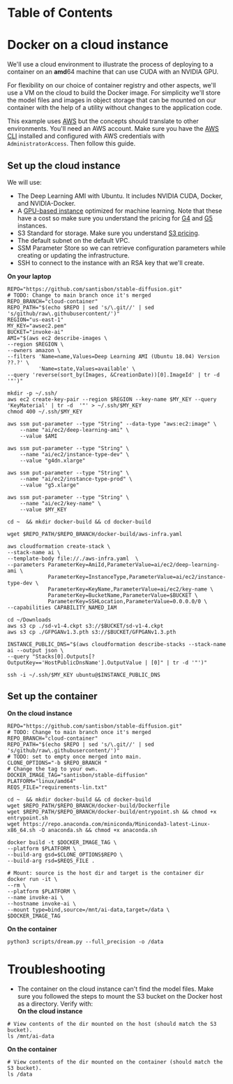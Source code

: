 Table of Contents
=================
<!--ts-->
<!--te-->

# Docker on a cloud instance
 
We'll use a cloud environment to illustrate the process of deploying to a container on an **amd**64 machine that can use CUDA with an NVIDIA GPU.  

For flexibility on our choice of container registry and other aspects, we'll use a VM on the cloud to build the Docker image. For simplicity we'll store the model files and images in object storage that can be mounted on our container with the help of a utility without changes to the application code.  

This example uses [AWS](https://aws.amazon.com/) but the concepts should translate to other environments. You'll need an AWS account. Make sure you have the [AWS CLI](https://docs.aws.amazon.com/cli/latest/userguide/getting-started-install.html) installed and configured with AWS credentials with ```AdministratorAccess```. Then follow this guide.  

## Set up the cloud instance

We will use:  
- The Deep Learning AMI with Ubuntu. It includes NVIDIA CUDA, Docker, and NVIDIA-Docker.  
- A [GPU-based instance](https://docs.aws.amazon.com/dlami/latest/devguide/gpu.html) optimized for machine learning. Note that these have a cost so make sure you understand the pricing for [G4](https://aws.amazon.com/ec2/instance-types/g4/) and [G5](https://aws.amazon.com/ec2/instance-types/g5/) instances.
- S3 Standard for storage. Make sure you understand [S3 pricing](https://aws.amazon.com/s3/pricing/).
- The default subnet on the default VPC.
- SSM Parameter Store so we can retrieve configuration parameters while creating or updating the infrastructure.  
- SSH to connect to the instance with an RSA key that we'll create.

**On your laptop**
```Shell
REPO="https://github.com/santisbon/stable-diffusion.git"
# TODO: Change to main branch once it's merged
REPO_BRANCH="cloud-container"
REPO_PATH="$(echo $REPO | sed 's/\.git//' | sed 's/github/raw\.githubusercontent/')"
REGION="us-east-1"
MY_KEY="awsec2.pem"
BUCKET="invoke-ai"
AMI="$(aws ec2 describe-images \
--region $REGION \
--owners amazon \
--filters 'Name=name,Values=Deep Learning AMI (Ubuntu 18.04) Version ??.?' \
          'Name=state,Values=available' \
--query 'reverse(sort_by(Images, &CreationDate))[0].ImageId' | tr -d  '"')"

mkdir -p ~/.ssh/
aws ec2 create-key-pair --region $REGION --key-name $MY_KEY --query 'KeyMaterial' | tr -d  '"' > ~/.ssh/$MY_KEY
chmod 400 ~/.ssh/$MY_KEY

aws ssm put-parameter --type "String" --data-type "aws:ec2:image" \
    --name "ai/ec2/deep-learning-ami" \
    --value $AMI 

aws ssm put-parameter --type "String" \
    --name "ai/ec2/instance-type-dev" \
    --value "g4dn.xlarge" 

aws ssm put-parameter --type "String" \
    --name "ai/ec2/instance-type-prod" \
    --value "g5.xlarge" 

aws ssm put-parameter --type "String" \
    --name "ai/ec2/key-name" \
    --value $MY_KEY 

cd ~  && mkdir docker-build && cd docker-build

wget $REPO_PATH/$REPO_BRANCH/docker-build/aws-infra.yaml

aws cloudformation create-stack \
--stack-name ai \
--template-body file://./aws-infra.yaml  \
--parameters ParameterKey=AmiId,ParameterValue=ai/ec2/deep-learning-ami \
             ParameterKey=InstanceType,ParameterValue=ai/ec2/instance-type-dev \
             ParameterKey=KeyName,ParameterValue=ai/ec2/key-name \
             ParameterKey=BucketName,ParameterValue=$BUCKET \
             ParameterKey=SSHLocation,ParameterValue=0.0.0.0/0 \
--capabilities CAPABILITY_NAMED_IAM

cd ~/Downloads
aws s3 cp ./sd-v1-4.ckpt s3://$BUCKET/sd-v1-4.ckpt
aws s3 cp ./GFPGANv1.3.pth s3://$BUCKET/GFPGANv1.3.pth

INSTANCE_PUBLIC_DNS="$(aws cloudformation describe-stacks --stack-name ai --output json \
--query "Stacks[0].Outputs[?OutputKey=='HostPublicDnsName'].OutputValue | [0]" | tr -d '"')"

ssh -i ~/.ssh/$MY_KEY ubuntu@$INSTANCE_PUBLIC_DNS
```

## Set up the container

**On the cloud instance**
```Shell
REPO="https://github.com/santisbon/stable-diffusion.git"
# TODO: Change to main branch once it's merged
REPO_BRANCH="cloud-container"
REPO_PATH="$(echo $REPO | sed 's/\.git//' | sed 's/github/raw\.githubusercontent/')"
# TODO: set to empty once merged into main.
CLONE_OPTIONS="-b $REPO_BRANCH "
# Change the tag to your own.
DOCKER_IMAGE_TAG="santisbon/stable-diffusion"
PLATFORM="linux/amd64"
REQS_FILE="requirements-lin.txt"

cd ~  && mkdir docker-build && cd docker-build
wget $REPO_PATH/$REPO_BRANCH/docker-build/Dockerfile 
wget $REPO_PATH/$REPO_BRANCH/docker-build/entrypoint.sh && chmod +x entrypoint.sh
wget https://repo.anaconda.com/miniconda/Miniconda3-latest-Linux-x86_64.sh -O anaconda.sh && chmod +x anaconda.sh

docker build -t $DOCKER_IMAGE_TAG \
--platform $PLATFORM \
--build-arg gsd=$CLONE_OPTIONS$REPO \
--build-arg rsd=$REQS_FILE .

# Mount: source is the host dir and target is the container dir
docker run -it \
--rm \
--platform $PLATFORM \
--name invoke-ai \
--hostname invoke-ai \
--mount type=bind,source=/mnt/ai-data,target=/data \
$DOCKER_IMAGE_TAG
```

**On the container**
```Shell
python3 scripts/dream.py --full_precision -o /data
```

# Troubleshooting

- The container on the cloud instance can't find the model files.
Make sure you followed the steps to mount the S3 bucket on the Docker host as a directory. Verify with:  
**On the cloud instance**
```Shell
# View contents of the dir mounted on the host (should match the S3 bucket).
ls /mnt/ai-data
```
**On the container**
```Shell
# View contents of the dir mounted on the container (should match the S3 bucket).
ls /data
```